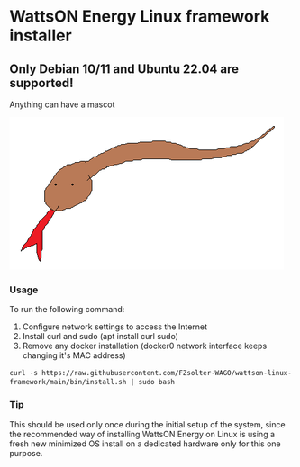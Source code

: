 ﻿# WattsON Energy Linux framework installer

## Only Debian 10/11 and Ubuntu 22.04 are supported!

Anything can have a mascot

![snek](snek.png)

### Usage

To run the following command:
1) Configure network settings to access the Internet
2) Install curl and sudo (apt install curl sudo)
3) Remove any docker installation (docker0 network interface keeps changing it's MAC address)

```
curl -s https://raw.githubusercontent.com/FZsolter-WAGO/wattson-linux-framework/main/bin/install.sh | sudo bash
```
### Tip
This should be used only once during the initial setup of the system, since the recommended way of installing WattsON Energy on Linux is using a fresh new minimized OS install on a dedicated hardware only for this one purpose.
